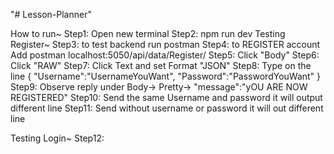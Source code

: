 "# Lesson-Planner" 

How to run~
Step1: Open new terminal
Step2: npm run dev
Testing Register~
Step3: to test backend run postman
Step4: to REGISTER account Add postman localhost:5050/api/data/Register/
Step5: Click "Body"
Step6: Click "RAW"
Step7: Click Text and set Format "JSON"
Step8: Type on the line
{
    "Username":"UsernameYouWant",
    "Password":"PasswordYouWant"
}
Step9: Observe reply under Body-> Pretty-> "message":"yOU ARE NOW REGISTERED"
Step10: Send the same Username and password it will output different line
Step11: Send without username or password it will out different line

Testing Login~
Step12: